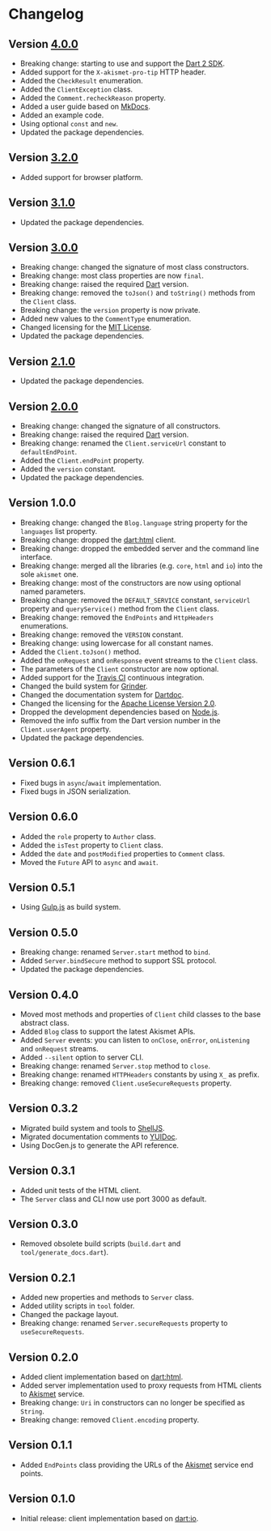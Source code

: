 # Changelog

## Version [4.0.0](https://github.com/cedx/akismet.dart/compare/v3.2.0...v4.0.0)
- Breaking change: starting to use and support the [Dart 2 SDK](https://dart.dev/tools/sdk).
- Added support for the `X-akismet-pro-tip` HTTP header.
- Added the `CheckResult` enumeration.
- Added the `ClientException` class.
- Added the `Comment.recheckReason` property.
- Added a user guide based on [MkDocs](http://www.mkdocs.org).
- Added an example code.
- Using optional `const` and `new`.
- Updated the package dependencies.

## Version [3.2.0](https://github.com/cedx/akismet.dart/compare/v3.1.0...v3.2.0)
- Added support for browser platform.

## Version [3.1.0](https://github.com/cedx/akismet.dart/compare/v3.0.0...v3.1.0)
- Updated the package dependencies.

## Version [3.0.0](https://github.com/cedx/akismet.dart/compare/v2.1.0...v3.0.0)
- Breaking change: changed the signature of most class constructors.
- Breaking change: most class properties are now `final`.
- Breaking change: raised the required [Dart](https://dart.dev) version.
- Breaking change: removed the `toJson()` and `toString()` methods from the `Client` class.
- Breaking change: the `version` property is now private.
- Added new values to the `CommentType` enumeration.
- Changed licensing for the [MIT License](https://opensource.org/licenses/MIT).
- Updated the package dependencies.

## Version [2.1.0](https://github.com/cedx/akismet.dart/compare/v2.0.0...v2.1.0)
- Updated the package dependencies.

## Version [2.0.0](https://github.com/cedx/akismet.dart/compare/v1.0.0...v2.0.0)
- Breaking change: changed the signature of all constructors.
- Breaking change: raised the required [Dart](https://dart.dev) version.
- Breaking change: renamed the `Client.serviceUrl` constant to `defaultEndPoint`.
- Added the `Client.endPoint` property.
- Added the `version` constant.
- Updated the package dependencies.

## Version 1.0.0
- Breaking change: changed the `Blog.language` string property for the `languages` list property.
- Breaking change: dropped the [dart:html](https://api.dart.dev/stable/dart-html/dart-html-library.html) client.
- Breaking change: dropped the embedded server and the command line interface.
- Breaking change: merged all the libraries (e.g. `core`, `html` and `io`) into the sole `akismet` one.
- Breaking change: most of the constructors are now using optional named parameters.
- Breaking change: removed the `DEFAULT_SERVICE` constant, `serviceUrl` property and `queryService()` method from the `Client` class.
- Breaking change: removed the `EndPoints` and `HttpHeaders` enumerations.
- Breaking change: removed the `VERSION` constant.
- Breaking change: using lowercase for all constant names.
- Added the `Client.toJson()` method.
- Added the `onRequest` and `onResponse` event streams to the `Client` class.
- The parameters of the `Client` constructor are now optional.
- Added support for the [Travis CI](https://travis-ci.com) continuous integration.
- Changed the build system for [Grinder](https://google.github.io/grinder.dart).
- Changed the documentation system for [Dartdoc](https://dart.dev/tools/dartdoc).
- Changed the licensing for the [Apache License Version 2.0](http://www.apache.org/licenses/LICENSE-2.0).
- Dropped the development dependencies based on [Node.js](https://nodejs.org).
- Removed the info suffix from the Dart version number in the `Client.userAgent` property.
- Updated the package dependencies.

## Version 0.6.1
- Fixed bugs in `async`/`await` implementation.
- Fixed bugs in JSON serialization.

## Version 0.6.0
- Added the `role` property to `Author` class.
- Added the `isTest` property to `Client` class.
- Added the `date` and `postModified` properties to `Comment` class.
- Moved the `Future` API to `async` and `await`.

## Version 0.5.1
- Using [Gulp.js](https://gulpjs.com) as build system.

## Version 0.5.0
- Breaking change: renamed `Server.start` method to `bind`.
- Added `Server.bindSecure` method to support SSL protocol.
- Updated the package dependencies.

## Version 0.4.0
- Moved most methods and properties of `Client` child classes to the base abstract class.
- Added `Blog` class to support the latest Akismet APIs.
- Added `Server` events: you can listen to `onClose`, `onError`, `onListening` and `onRequest` streams.
- Added `--silent` option to server CLI.
- Breaking change: renamed `Server.stop` method to `close`.
- Breaking change: renamed `HTTPHeaders` constants by using `X_` as prefix.
- Breaking change: removed `Client.useSecureRequests` property.

## Version 0.3.2
- Migrated build system and tools to [ShellJS](http://shelljs.org).
- Migrated documentation comments to [YUIDoc](http://yui.github.io/yuidoc).
- Using DocGen.js to generate the API reference.

## Version 0.3.1
- Added unit tests of the HTML client.
- The `Server` class and CLI now use port 3000 as default.

## Version 0.3.0
- Removed obsolete build scripts (`build.dart` and `tool/generate_docs.dart`).

## Version 0.2.1
- Added new properties and methods to `Server` class.
- Added utility scripts in `tool` folder.
- Changed the package layout.
- Breaking change: renamed `Server.secureRequests` property to `useSecureRequests`.

## Version 0.2.0
- Added client implementation based on [dart:html](https://api.dart.dev/stable/dart-html/dart-html-library.html).
- Added server implementation used to proxy requests from HTML clients to [Akismet](https://akismet.com) service.
- Breaking change: `Uri` in constructors can no longer be specified as `String`.
- Breaking change: removed `Client.encoding` property.

## Version 0.1.1
- Added `EndPoints` class providing the URLs of the [Akismet](https://akismet.com) service end points.

## Version 0.1.0
- Initial release: client implementation based on [dart:io](https://api.dart.dev/stable/dart-io/dart-io-library.html).

